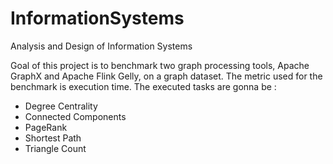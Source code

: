 # InformationSystems
Analysis and Design of Information Systems

Goal of this project is to benchmark two graph processing tools, Apache GraphX and Apache Flink Gelly, on a graph dataset. The metric used for the benchmark is execution time. The executed tasks are gonna be :
* Degree Centrality
* Connected Components
* PageRank
* Shortest Path
* Triangle Count
